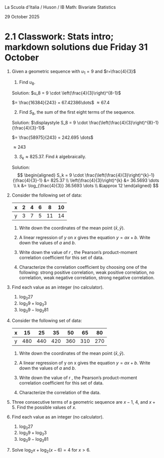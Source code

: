 La Scuola d'Italia / Huson / IB Math: Bivariate Statistics

29 October 2025

# 2.1 Classwork: Stats intro; markdown solutions due Friday 31 October

1. Given a geometric sequence with $u_1=9$ and $r=\frac{4}{3}$

    1. Find $u_8$.

    Solution: 
    $u_8 = 9 \cdot \left(\frac{4}{3}\right)^{8-1}$

    $= \frac{16384}{243} = 67.42386\dots$
    $\approx  67.4$

    2. Find $S_8$, the sum of the first eight terms of the sequence.

    Solution:
    $\displaystyle S_8 = 9 \cdot \frac{\left(\frac{4}{3}\right)^{8}-1}{\frac{4}{3}-1}$

    $= \frac{58975}{243} = 242.695 \dots$

    $\approx 243$

    3. $S_k \approx 825.37$. Find $k$ algebraically.

    Solution:
        $$
        \begin{aligned}
        S_k = 9 \cdot \frac{\left(\frac{4}{3}\right)^{k}-1}{\frac{4}{3}-1} &= 825.37 \\
        \left(\frac{4}{3}\right)^{k} &= 36.5693 \dots \\
        k &= \log_{\frac{4}{3}} 36.5693 \dots  \\
                &\approx 12
        \end{aligned}
        $$
2. Consider the following set of data:

    | x | 2 | 4 | 6 | 8 | 10 |
    |---|---|---|---|---|----|
    | y | 3 | 7 | 5 | 11 | 14 |

    1. Write down the coordinates of the mean point $(\bar{x}, \bar{y} )$.

    2. A linear regression of $y$ on $x$ gives the equation $y = ax + b$. Write down the values of $a$ and $b$.

    3. Write down the value of $r$ , the Pearson’s product-moment correlation coefficient for this set of data.

    4. Characterize the correlation coefficient by choosing one of the following: strong positive correlation, weak positive correlation, no correlation, weak negative correlation, strong negative correlation.

4. Find each value as an integer (no calculator).

   1. $\log_{3} 27$
   2. $\log_{3} 9 + \log_{3} 3$
   3. $\log_{3} 9 - \log_{3} 81$

2. Consider the following set of data:

    | x | 15 | 25 | 35 | 50 | 65 | 80 |
    |---|---|---|---|---|---|---|
    | y | 480 | 440 | 420 | 360 | 310 | 270 |

    1. Write down the coordinates of the mean point $(\bar{x}, \bar{y} )$.

    2. A linear regression of y on x gives the equation $y = ax + b$. Write down the values of $a$ and $b$.

    3. Write down the value of r , the Pearson’s product-moment correlation coefficient for this set of data.

    4. Characterize the correlation of the data.

3. Three consecutive terms of a geometric sequence are $x-1$, $4$, and $x+5$.
   Find the possible values of $x$.

4. Find each value as an integer (no calculator).

   1. $\log_{3} 27$
   2. $\log_{3} 9 + \log_{3} 3$
   3. $\log_{3} 9 - \log_{3} 81$

5. Solve $\log_{2} x + \log_{2} (x-6) = 4$ for $x>6$.